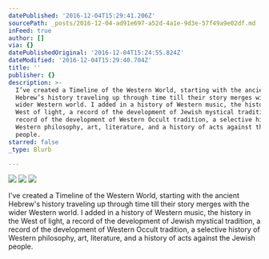```yaml
---
datePublished: '2016-12-04T15:29:41.206Z'
sourcePath: _posts/2016-12-04-ad91e697-a52d-4a1e-9d3e-57f49a9e02df.md
inFeed: true
author: []
via: {}
datePublishedOriginal: '2016-12-04T15:24:55.824Z'
dateModified: '2016-12-04T15:29:40.704Z'
title: ''
publisher: {}
description: >-
  I’ve created a Timeline of the Western World, starting with the ancient
  Hebrew’s history traveling up through time till their story merges with the
  wider Western world. I added in a history of Western music, the history in the
  West of light, a record of the development of Jewish mystical tradition, a
  record of the development of Western Occult tradition, a selective history of
  Western philosophy, art, literature, and a history of acts against the Jewish
  people. 
starred: false
_type: Blurb

---
```

![](https://the-grid-user-content.s3-us-west-2.amazonaws.com/268292d8-bdd1-43b9-8dce-b99f4e34e189.jpg)
![](https://the-grid-user-content.s3-us-west-2.amazonaws.com/9f48501f-b237-4208-b38e-b7ee4bdb0d0f.jpg)
![](https://the-grid-user-content.s3-us-west-2.amazonaws.com/52af2891-16aa-4451-b3ff-b503b03cc5b0.jpg)

I've created a Timeline of the Western World, starting with the ancient Hebrew's history traveling up through time till their story merges with the wider Western world. I added in a history of Western music, the history in the West of light, a record of the development of Jewish mystical tradition, a record of the development of Western Occult tradition, a selective history of Western philosophy, art, literature, and a history of acts against the Jewish people.